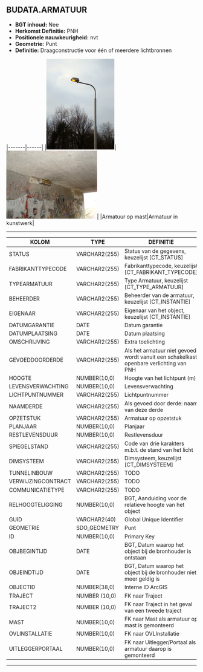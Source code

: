 ﻿## BUDATA.ARMATUUR


* __BGT inhoud:__ Nee
* __Herkomst Definitie:__ PNH
* __Positionele nauwkeurigheid:__ nvt
* __Geometrie:__ Punt
* __Definitie:__  Draagconstructie voor één of meerdere lichtbronnen



|-------|------|
|![Armatuur op mast](armatuur_1.png)|![Armatuur in kunstwerk](armatuur_2.png)|
|Armatuur op mast|Armatuur in kunstwerk|

***

|KOLOM                           	|TYPE          	|DEFINITIE|
|------                          	|----          	|-----    |
|STATUS                          	|VARCHAR2(255) 	|Status van de gegevens, keuzelijst [CT_STATUS]|
|FABRIKANTTYPECODE               	|VARCHAR2(255) 	|Fabrikanttypecode, keuzelijst [CT_FABRIKANT_TYPECODE]|
|TYPEARMATUUR                    	|VARCHAR2(255) 	|Type Armatuur, keuzelijst [CT_TYPE_ARMATUUR]|
|BEHEERDER                       	|VARCHAR2(255) 	|Beheerder van de armatuur, keuzelijst [CT_INSTANTIE]|
|EIGENAAR                        	|VARCHAR2(255) 	|Eigenaar van het object, keuzelijst [CT_INSTANTIE]|
|DATUMGARANTIE                   	|DATE          	|Datum garantie|
|DATUMPLAATSING                  	|DATE          	|Datum plaatsing|
|OMSCHRIJVING                    	|VARCHAR2(255) 	|Extra toelichting|
|GEVOEDDOORDERDE                 	|VARCHAR2(255) 	|Als het armatuur niet gevoed wordt vanuit een schakelkast openbare verlichting van PNH|
|HOOGTE                          	|NUMBER(10,0)  	|Hoogte van het lichtpunt (m)|
|LEVENSVERWACHTING               	|NUMBER(10,0)  	|Levensverwachting|
|LICHTPUNTNUMMER                 	|VARCHAR2(255) 	|Lichtpuntnummer|
|NAAMDERDE                       	|VARCHAR2(255) 	|Als gevoed door derde: naam van deze derde|
|OPZETSTUK                       	|VARCHAR2(255) 	|Armatuur op opzetstuk|
|PLANJAAR                        	|NUMBER(10,0)  	|Planjaar|
|RESTLEVENSDUUR                  	|NUMBER(10,0)  	|Restlevensduur|
|SPIEGELSTAND                    	|VARCHAR2(255) 	|Code van drie karakters m.b.t. de stand van het licht|
|DIMSYSTEEM                      	|VARCHAR2(255) 	|Dimsysteem, keuzelijst [CT_DIMSYSTEEM]|
|TUNNELINBOUW                    	|VARCHAR2(255) 	|TODO|
|VERWIJZINGCONTRACT              	|VARCHAR2(255) 	|TODO|
|COMMUNICATIETYPE                	|VARCHAR2(255) 	|TODO|
|RELHOOGTELIGGING                	|NUMBER(10,0)  	|BGT, Aanduiding voor de relatieve hoogte van het object|
|GUID                            	|VARCHAR2(40)  	|Global Unique Identifier|
|GEOMETRIE                       	|SDO_GEOMETRY  	|Punt|
|ID                              	|NUMBER(10,0)  	|Primary Key|
|OBJBEGINTIJD                    	|DATE          	|BGT, Datum waarop het object bij de bronhouder is ontstaan|
|OBJEINDTIJD                     	|DATE          	|BGT, Datum waarop het object bij de bronhouder niet meer geldig is|
|OBJECTID                        	|NUMBER(38,0)   |Interne ID ArcGIS|
|TRAJECT							|NUMBER (10,0)	|FK naar Traject|
|TRAJECT2							|NUMBER (10,0)	|FK naar Traject in het geval van een tweede traject|
|MAST                            	|NUMBER(10,0)  	|FK naar Mast als armatuur op mast is gemonteerd|
|OVLINSTALLATIE                  	|NUMBER(10,0)  	|FK naar OVLInstallatie|
|UITLEGGERPORTAAL                	|NUMBER(10,0)  	|FK naar Uitlegger/Portaal als armatuur daarop is gemonteerd|

***

